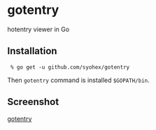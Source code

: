 # gotentry

hotentry viewer in Go

## Installation

```
 % go get -u github.com/syohex/gotentry
```

Then `gotentry` command is installed `$GOPATH/bin`.

## Screenshot

[gotentry](image/gotentry.png)
